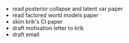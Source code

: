 - read posterior collapse and latent var paper
- read factored world models paper
- skim krik's CI paper
- draft motivation letter to krik
- draft email
